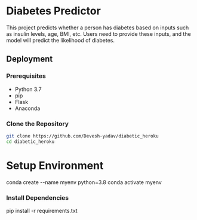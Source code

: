 # Diabetes Predictor

This project predicts whether a person has diabetes based on inputs such as insulin levels, age, BMI, etc. Users need to provide these inputs, and the model will predict the likelihood of diabetes.

## Deployment

### Prerequisites
- Python 3.7
- pip
- Flask
- Anaconda

### Clone the Repository
```bash
git clone https://github.com/Devesh-yadav/diabetic_heroku
cd diabetic_heroku
```
# Setup Environment
conda create --name myenv python=3.8
conda activate myenv

### Install Dependencies
pip install -r requirements.txt
